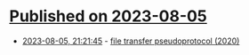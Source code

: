 # [Published on 2023-08-05](index.md)

* [2023-08-05, 21:21:45](https://lobste.rs/s/4321kq/file_transfer_pseudoprotocol_2020) - [file transfer pseudoprotocol (2020)](https://computer.rip/2020-05-20-file-transfer-pseudoprotocol.html)
